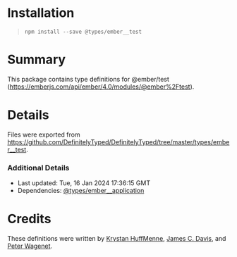 # Installation
> `npm install --save @types/ember__test`

# Summary
This package contains type definitions for @ember/test (https://emberjs.com/api/ember/4.0/modules/@ember%2Ftest).

# Details
Files were exported from https://github.com/DefinitelyTyped/DefinitelyTyped/tree/master/types/ember__test.

### Additional Details
 * Last updated: Tue, 16 Jan 2024 17:36:15 GMT
 * Dependencies: [@types/ember__application](https://npmjs.com/package/@types/ember__application)

# Credits
These definitions were written by [Krystan HuffMenne](https://github.com/gitKrystan), [James C. Davis](https://github.com/jamescdavis), and [Peter Wagenet](https://github.com/wagenet).
